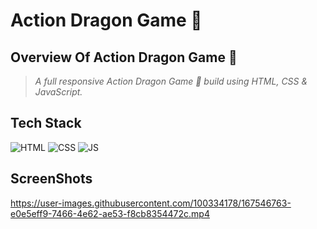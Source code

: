 
# Action Dragon Game 🐲
## Overview Of Action Dragon Game 🐲

> _A full responsive Action Dragon Game 🐲 build using HTML, CSS & JavaScript._



## Tech Stack

![HTML](https://img.shields.io/badge/html5%20-%23E34F26.svg?&style=for-the-badge&logo=html5&logoColor=white)
![CSS](https://img.shields.io/badge/css3%20-%231572B6.svg?&style=for-the-badge&logo=css3&logoColor=white)
![JS](https://img.shields.io/badge/javascript%20-%23323330.svg?&style=for-the-badge&logo=javascript&logoColor=%23F7DF1E)


## ScreenShots


https://user-images.githubusercontent.com/100334178/167546763-e0e5eff9-7466-4e62-ae53-f8cb8354472c.mp4

